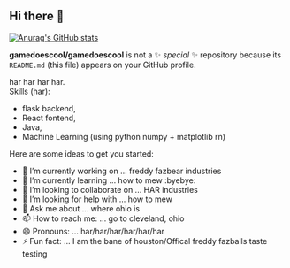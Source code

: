 ## Hi there 👋
[![Anurag's GitHub stats](https://github-readme-stats.vercel.app/api?username=gamedoescool)](https://github.com/anuraghazra/github-readme-stats)

**gamedoescool/gamedoescool** is not a ✨ _special_ ✨ repository because its `README.md` (this file) appears on your GitHub profile.

har har har har.  
Skills (har):  
* flask backend,  
* React fontend,  
* Java,   
* Machine Learning (using python numpy + matplotlib rn)
  
Here are some ideas to get you started:

- 🔭 I’m currently working on ... freddy fazbear industries
- 🌱 I’m currently learning ... how to mew :byebye:
- 👯 I’m looking to collaborate on ... HAR industries
- 🤔 I’m looking for help with ... how to mew
- 💬 Ask me about ... where ohio is
- 📫 How to reach me: ... go to cleveland, ohio
- 😄 Pronouns: ... har/har/har/har/har/har
- ⚡ Fun fact: ... I am the bane of houston/Offical freddy fazballs taste testing

